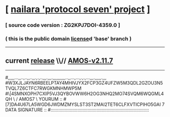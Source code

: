 
# [ [nailara 'protocol seven' project](http://nailara.network/) ]

### [ source code version : ZG2KPJ7DOI-4359.0 ]

### ( this is the public domain [license](../license)d 'base' branch )
---
## current [release](https://github.com/nailara-technologies/protocol-7/releases) \\\\// [AMOS-v2.11.7](https://github.com/nailara-technologies/protocol-7/releases/tag/AMOS-v2.11.7)
---

#,,,,,...,,..,..,,..,,.,.,..,,,.,,,.,,,,,,,,,,..,,...,...,.,.,...,,,.,,,,,.,,,
#W3XJLJAYN6RBEELPTAY4MHIVJYX2FCP3GZ4UFZW5M3QDL2GZOU3N5TVQL7Z6CTFC7RWGKMNHMWP5M
#\\\|4SMNXOPH7CXIP5VJ3QYBOVWW6H2OG3NHQ2MO74SVQM6WQGML4QH \ / AMOS7 \ YOURUM ::
#\[7]DA4U67LA5WGD6JWDMZMYSLST3ST2MAI2TET6CLFXVTICPIHO5GAI 7  DATA SIGNATURE ::
#:::::::::::::::::::::::::::::::::::::::::::::::::::::::::::::::::::::::::::::
